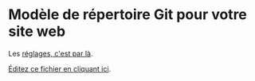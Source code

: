 # Modèle de répertoire Git pour votre site web

Les [réglages, c'est par là](../../settings).

[Éditez ce fichier en cliquant ici](../../edit/master/README.md).
